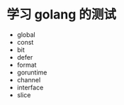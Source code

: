 学习 golang 的测试
==============

- global
- const
- bit
- defer
- format
- goruntime
- channel
- interface
- slice
